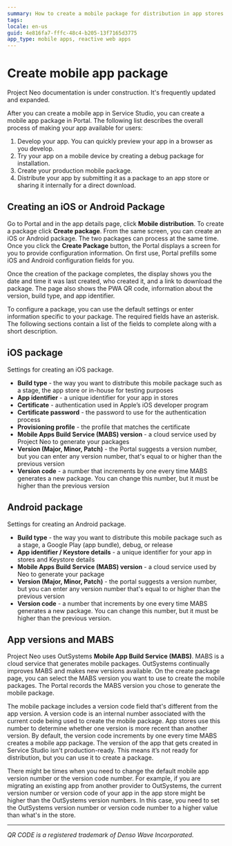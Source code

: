 ```yaml
---
summary: How to create a mobile package for distribution in app stores.
tags:
locale: en-us
guid: 4e816fa7-fffc-48c4-b205-13f7165d3775
app_type: mobile apps, reactive web apps
---
```


# Create mobile app package

<div class="info" markdown="1">

Project Neo documentation is under construction. It's frequently updated and expanded.

</div>

After you can create a mobile app in Service Studio, you can create a mobile app package in Portal. The following list describes the overall process of making your app available for users: 

1. Develop your app. You can quickly preview your app in a browser as you develop. 
1. Try your app on a mobile device by creating a debug package for installation.  
1. Create your production mobile package.
1. Distribute your app by submitting it as a package to an app store or sharing it internally for a direct download. 

## Creating an iOS or Android Package

Go to Portal and in the app details page, click **Mobile distribution**. To create a package click **Create package**. From the same screen, you can create an iOS or Android package. The two packages can process at the same time. Once you click the **Create Package** button, the Portal displays a screen for you to provide configuration information. On first use, Portal prefills some iOS and Android configuration fields for you.

Once the creation of the package completes, the display shows you the date and time it was last created, who created it, and a link to download the package. The page also shows the PWA QR code, information about the version, build type, and app identifier.  

To configure a package, you can use the default settings or enter information specific to your package. The required fields have an asterisk. The following sections contain a list of the fields to complete along with a short description.

## iOS package

Settings for creating an iOS package.

* **Build type** - the way you want to distribute this mobile package such as a stage, the app store or in-house for testing purposes
* **App identifier** - a unique identifier for your app in stores
* **Certificate** - authentication used in Apple’s iOS developer program
* **Certificate password** - the password to use for the authentication process
* **Provisioning profile** - the profile that matches the certificate
* **Mobile Apps Build Service (MABS) version** - a cloud service used by Project Neo to generate your packages
* **Version (Major, Minor, Patch)** - the Portal suggests a version number, but you can enter any version number, that's equal to or higher than the previous version
* **Version code** - a number that increments by one every time MABS generates a new package. You can change this number, but it must be higher than the previous version

## Android package

Settings for creating an Android package.

* **Build type** - the way you want to distribute this mobile package such as a stage, a Google Play (app bundle), debug, or release
* **App identifier / Keystore details** - a unique identifier for your app in stores and Keystore details
* **Mobile Apps Build Service (MABS) version**  - a cloud service used by Neo to generate your package
* **Version (Major, Minor, Patch)** - the portal suggests a version number, but you can enter any version number that's equal to or higher than the previous version
* **Version code** - a number that increments by one every time MABS generates a new package. You can change this number, but it must be higher than the previous version.

## App versions and MABS

Project Neo uses OutSystems **Mobile App Build Service (MABS)**. MABS is a cloud service that generates mobile packages. OutSystems continually improves MABS and makes new versions available. On the create package page, you can select the MABS version you want to use to create the mobile packages. The Portal records the MABS version you chose to generate the mobile package.  

The mobile package includes a version code field that's different from the app version. A version code is an internal number associated with the current code being used to create the mobile package. App stores use this number to determine whether one version is more recent than another version. By default, the version code increments by one every time MABS creates a mobile app package. The version of the app that gets created in Service Studio isn't production-ready. This means it’s not ready for distribution, but you can use it to create a package.

<div class="warning" markdown="1">

There might be times when you need to change the default mobile app version number or the version code number. For example, if you are migrating an existing app from another provider to OutSystems, the current version number or version code of your app in the app store might be higher than the OutSystems version numbers. In this case, you need to set the OutSystems version number or version code number to a higher value than what's in the store.

</div>

______________________________________________________________
_QR CODE is a registered trademark of Denso Wave Incorporated._
